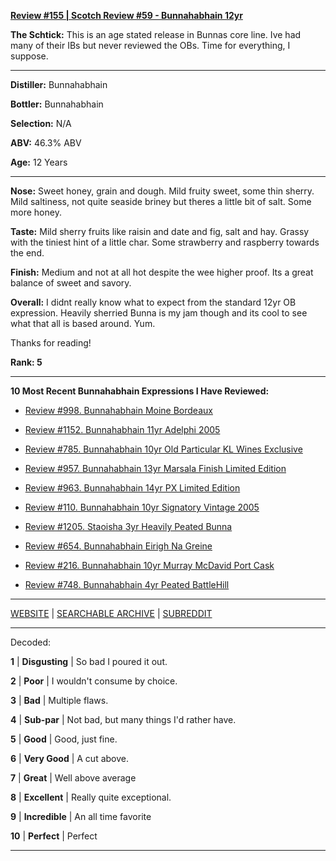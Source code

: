 
[**Review #155 | Scotch Review #59 - Bunnahabhain 12yr**]( https://t8ke.review/review-155-bunnahabhain-12yr/)

**The Schtick:** This is an age stated release in Bunnas core line. Ive had many of their IBs but never reviewed the OBs. Time for everything, I suppose. 

-----

**Distiller:** Bunnahabhain

**Bottler:** Bunnahabhain

**Selection:** N/A

**ABV:** 46.3% ABV

**Age:** 12 Years 

-----

**Nose:**  Sweet honey, grain and dough. Mild fruity sweet, some thin sherry. Mild saltiness, not quite seaside briney but theres a little bit of salt. Some more honey. 

**Taste:** Mild sherry fruits like raisin and date and fig, salt and hay. Grassy with the tiniest hint of a little char. Some strawberry and raspberry towards the end. 

**Finish:** Medium and not at all hot despite the wee higher proof. Its a great balance of sweet and savory.  

**Overall:** I didnt really know what to expect from the standard 12yr OB expression. Heavily sherried Bunna is my jam though and its cool to see what that all is based around. Yum.

Thanks for reading!

**Rank: 5**

----- 

**10 Most Recent Bunnahabhain Expressions I Have Reviewed:** 

- [Review #998. Bunnahabhain Moine Bordeaux]( https://t8ke.review/review-998-bunnahabhain-moine-bordeaux-2008/) 

- [Review #1152. Bunnahabhain 11yr Adelphi 2005]( https://t8ke.review/review-1152-bunnahabhain-11yr-adelphi-2005/) 

- [Review #785. Bunnahabhain 10yr Old Particular KL Wines Exclusive]( https://t8ke.review/review-785-2007-bunnahabhain-10-year-old-old-particular-kl-exclusive-single-barrel-cask-strength-single-malt-whisky/) 

- [Review #957. Bunnahabhain 13yr Marsala Finish Limited Edition]( https://t8ke.review/review-957-bunnahabhain-13yr-limited-edition-marsala-finish/) 

- [Review #963. Bunnahabhain 14yr PX Limited Edition]( https://t8ke.review/review-963-bunnahabhain-14yr-px-limited-edition/) 

- [Review #110. Bunnahabhain 10yr Signatory Vintage 2005]( https://t8ke.review/review-110-bunnahabhain-signatory-vintage-2005-10-year/) 

- [Review #1205. Staoisha 3yr Heavily Peated Bunna]( https://t8ke.review/review-1205-stoisha-3yr-heavily-peated-bunna) 

- [Review #654. Bunnahabhain Eirigh Na Greine]( https://t8ke.review/review-654-bunnahabhain-eirigh-na-greine/) 

- [Review #216. Bunnahabhain 10yr Murray McDavid Port Cask]( https://t8ke.review/review-216-bunnahabhain-10yr-port-cask-murray-mcdavid/) 

- [Review #748. Bunnahabhain 4yr Peated BattleHill]( https://t8ke.review/review-748-bunnahabhain-4yr-peated-battlehill/) 

-----

[WEBSITE](https://t8ke.review) | [SEARCHABLE ARCHIVE](https://t8ke.review/review-archive/) | [SUBREDDIT](https://reddit.com/r/t8kereviews)

-----

Decoded:

**1** | **Disgusting** | So bad I poured it out.

**2** | **Poor** | I wouldn't consume by choice.

**3** | **Bad** | Multiple flaws.

**4** | **Sub-par** | Not bad, but many things I'd rather have.

**5** | **Good** | Good, just fine.

**6** | **Very Good** | A cut above.

**7** | **Great** | Well above average

**8** | **Excellent** | Really quite exceptional.

**9** | **Incredible** | An all time favorite

**10** | **Perfect** | Perfect

----

